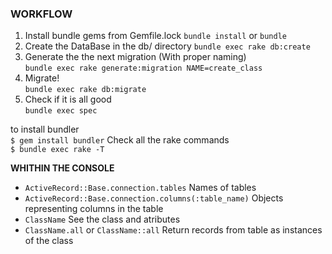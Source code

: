 ### WORKFLOW  
1. Install bundle gems from Gemfile.lock
`bundle install` or `bundle`  
2. Create the DataBase in the db/ directory
`bundle exec rake db:create`  
3. Generate the the next migration (With proper naming)  
`bundle exec rake generate:migration NAME=create_class`  
4. Migrate!  
`bundle exec rake db:migrate`  
5. Check if it is all good  
`bundle exec spec`  

to install bundler  
`$ gem install bundler` 
Check all the rake commands  
`$ bundle exec rake -T`  

**WHITHIN THE CONSOLE**  
- `ActiveRecord::Base.connection.tables` Names of tables  
- `ActiveRecord::Base.connection.columns(:table_name)` Objects representing columns in the table  
- `ClassName` See the class and atributes  
- `ClassName.all` or `ClassName::all` Return records from table as instances of the class  
